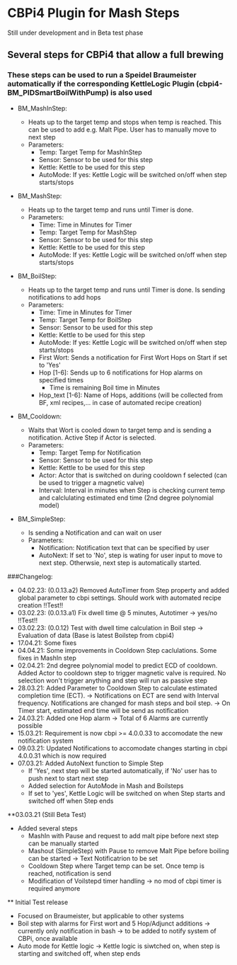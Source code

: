 # CBPi4 Plugin for Mash Steps

Still under development and in Beta test phase 

## Several steps for CBPi4 that allow a full brewing
### These steps can be used to run a Speidel Braumeister automatically if the corresponding KettleLogic Plugin (cbpi4-BM_PIDSmartBoilWithPump) is also used

- BM_MashInStep:
	- Heats up to the target temp and stops when temp is reached. This can be used to add e.g. Malt Pipe. User has to manually move to next step
	- Parameters:
		- Temp: Target Temp for MashInStep
		- Sensor: Sensor to be used for this step
		- Kettle: Kettle to be used for this step
		- AutoMode: If yes: Kettle Logic will be switched on/off when step starts/stops

- BM_MashStep:
	- Heats up to the target temp and runs until Timer is done.
	- Parameters:
		- Time: Time in Minutes for Timer
		- Temp: Target Temp for MashStep
		- Sensor: Sensor to be used for this step
		- Kettle: Kettle to be used for this step
		- AutoMode: If yes: Kettle Logic will be switched on/off when step starts/stops

- BM_BoilStep:
	- Heats up to the target temp and runs until Timer is done. Is sending notifications to add hops
	- Parameters:
		- Time: Time in Minutes for Timer
		- Temp: Target Temp for BoilStep
		- Sensor: Sensor to be used for this step
		- Kettle: Kettle to be used for this step
		- AutoMode: If yes: Kettle Logic will be switched on/off when step starts/stops
		- First Wort: Sends a notification for First Wort Hops on Start if set to 'Yes'
		- Hop [1-6]: Sends up to 6 notifications for Hop alarms on specified times
			- Time is remaining Boil time in Minutes
		- Hop_text [1-6]: Name of Hops, additions (will be collected from BF, xml recipes,... in case of automated recipe creation)

- BM_Cooldown:
	- Waits that Wort is cooled down to target temp and is sending a notification. Active Step if Actor is selected.
	- Parameters:
		- Temp: Target Temp for Notification
		- Sensor: Sensor to be used for this step
		- Kettle: Kettle to be used for this step
		- Actor: Actor that is switched on during cooldown f selected (can be used to trigger a magnetic valve)
		- Interval: Interval in minutes when Step is checking current temp and calclulating estimated end time (2nd degree polynomial model)

- BM_SimpleStep:
	- Is sending a Notification and can wait on user
	- Parameters:
		- Notification: Notification text that can be specified by user
		- AutoNext: If set to 'No', step is wating for user input to move to next step. Otherwsie, next step is automatically started.

###Changelog:

- 04.02.23: (0.0.13.a2) Removed AutoTimer from Step property and added global parameter to cbpi settings. Should work with automated recipe creation !!Test!!
- 03.02.23: (0.0.13.a1) Fix dwell time @ 5 minutes, Autotimer -> yes/no !!Test!!
- 03.02.23: (0.0.12) Test with dwell time calculation in Boil step -> Evaluation of data (Base is latest Boilstep from cbpi4)
- 17.04.21: Some fixes
- 04.04.21: Some improvements in Cooldown Step caclulations. Some fixes in MashIn step
- 02.04.21: 2nd degree polynomial model to predict ECD of cooldown. Added Actor to cooldown step to trigger magnetic valve is required. No selection won't trigger anything and step will run as passive step
- 28.03.21: Added Parameter to Cooldown Step to calculate estimated completion time (ECT). -> Notifications on ECT are send with Interval frequency. Notifications are changed for mash steps and boil step. -> On Timer start, estimated end time will be send as notification
- 24.03.21: Added one Hop alarm -> Total of 6 Alarms are currently possible
- 15.03.21: Requirement is now cbpi >= 4.0.0.33 to accomodate the new notification system
- 09.03.21: Updated Notifications to accomodate changes starting in cbpi 4.0.0.31 which is now required
- 07.03.21: Added AutoNext function to Simple Step
	- If 'Yes', next step will be started automatically, if 'No' user has to push next to start next step
	- Added selection for AutoMode in Mash and Boilsteps
	- If set to 'yes', Kettle Logic will be switched on when Step starts and switched off when Step ends

**03.03.21 (Still Beta Test)

- Added several steps
	- MashIn with Pause and request to add malt pipe before next step can be manually started
	- Mashout (SimpleStep) with Pause to remove Malt Pipe before boiling can be started -> Text Notificatrion to be set
	- Cooldown Step where Target temp can be set. Once temp is reached, notification is send
	- Modification of Voilstepd timer handling -> no mod of cbpi timer is required anymore
	
** Initial Test release

- Focused on Braumeister, but applicable to other systems
- Boil step with alarms for First wort and 5 Hop/Adjunct additions
-> currently only notification in bash -> to be added to notify system of CBPi, once available
- Auto mode for Kettle logic
-> Kettle logic is siwtched on, when step is starting and switched off, when step ends
